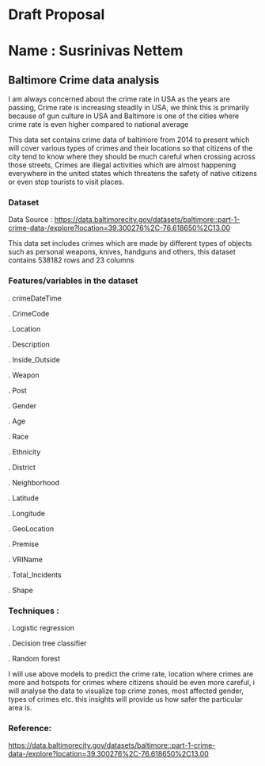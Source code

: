 # Draft Proposal

# Name : Susrinivas Nettem

## Baltimore Crime data analysis

I am always concerned about the crime rate in USA as the years are passing, Crime rate is increasing steadily in USA, we think this is primarily because of gun culture in USA and Baltimore is one of the cities where crime rate is even higher compared to national average

This data set contains crime data of baltimore from 2014 to present which will cover various types of crimes and their locations so that citizens of the city tend to know where they should be much careful when crossing across those streets, Crimes are illegal activities which are almost happening everywhere in the united states which threatens the safety of native citizens or even stop tourists to visit places.

### Dataset

Data Source : https://data.baltimorecity.gov/datasets/baltimore::part-1-crime-data-/explore?location=39.300276%2C-76.618650%2C13.00

This data set includes crimes which are made by different types of objects such as personal weapons, knives, handguns and others, this dataset contains 538182 rows and 23 columns 

### Features/variables in the dataset

. crimeDateTime	

. CrimeCode

. Location

. Description

. Inside_Outside	

. Weapon	

. Post	

. Gender	

. Age	

. Race	

. Ethnicity	

. District	

. Neighborhood	

. Latitude	

. Longitude	

. GeoLocation	

. Premise	

. VRIName	

. Total_Incidents	

. Shape


### Techniques :

 . Logistic regression
 
 . Decision tree classifier
 
 . Random forest

I will use above models to predict the crime rate, location where crimes are more and hotspots for crimes where citizens should be even more careful, i will analyse the data to visualize top crime zones, most affected gender, types of crimes etc. this insights will provide us how safer the particular area is.

### Reference:

https://data.baltimorecity.gov/datasets/baltimore::part-1-crime-data-/explore?location=39.300276%2C-76.618650%2C13.00
